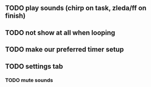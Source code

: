 ## TODO play sounds (chirp on task, zleda/ff on finish)

## TODO  not show at all when looping

## TODO make our preferred timer setup

## TODO settings tab
### TODO mute sounds

